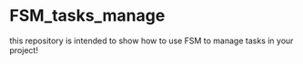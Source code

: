 # FSM_tasks_manage
this repository is intended to show how to use FSM to manage tasks in your project!
